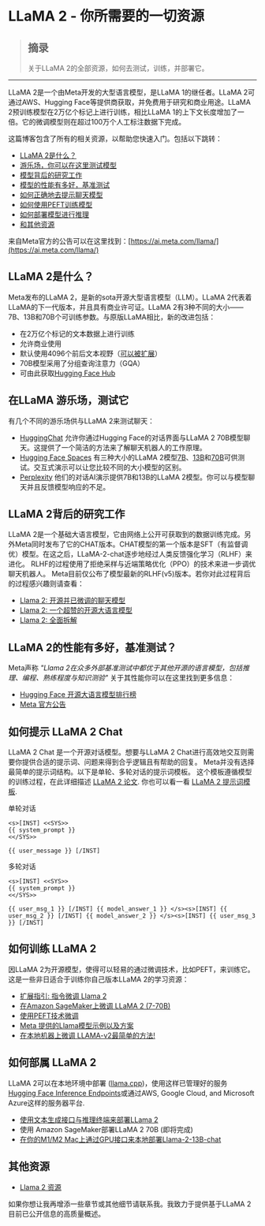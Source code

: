 # LLaMA 2 - 你所需要的一切资源

> ## 摘录
> 关于LLaMA 2的全部资源，如何去测试，训练，并部署它。

---
LLaMA 2是一个由Meta开发的大型语言模型，是LLaMA 1的继任者。LLaMA 2可通过AWS、Hugging Face等提供商获取，并免费用于研究和商业用途。LLaMA 2预训练模型在2万亿个标记上进行训练，相比LLaMA 1的上下文长度增加了一倍。它的微调模型则在超过100万个人工标注数据下完成。

这篇博客包含了所有的相关资源，以帮助您快速入门。包括以下跳转：

-   [LLaMA 2是什么？](https://www.philschmid.de/llama-2#what-is-llama-2)
-   [游乐场，你可以在这里测试模型](https://www.philschmid.de/llama-2#llama-playgrounds-test-it)
-   [模型背后的研究工作](https://www.philschmid.de/llama-2#research-behind-llama-2)
-   [模型的性能有多好，基准测试](https://www.philschmid.de/llama-2#how-good-is-llama-2-benchmarks)
-   [如何正确地去提示聊天模型](https://www.philschmid.de/llama-2#how-to-prompt-llama-2-chat)
-   [如何使用PEFT训练模型](https://www.philschmid.de/llama-2#how-to-train-llama-2)
-   [如何部署模型进行推理](https://www.philschmid.de/llama-2#how-to-deploy-llama-2)
-   [和其他资源](https://www.philschmid.de/llama-2#other-sources)


来自Meta官方的公告可以在这里找到：[https://ai.meta.com/llama/](https://ai.meta.com/llama/)

## LLaMA 2是什么？

Meta发布的LLaMA 2，是新的sota开源大型语言模型（LLM）。LLaMA 2代表着LLaMA的下一代版本，并且具有商业许可证。LLaMA 2有3种不同的大小——7B、13B和70B个可训练参数。与原版LLaMA相比，新的改进包括：

-   在2万亿个标记的文本数据上进行训练
-   允许商业使用
-   默认使用4096个前后文本视野（[可以被扩展](https://twitter.com/joao_gante/status/1681593605541236736?s=20)）
-   70B模型采用了分组查询注意力（GQA）
-   可由此获取[Hugging Face Hub](https://huggingface.co/models?other=llama-2)

## 在LLaMA 游乐场，测试它

有几个不同的游乐场供与LLaMA 2来测试聊天：

-   [HuggingChat](https://huggingface.co/chat) 允许你通过Hugging Face的对话界面与LLaMA 2 70B模型聊天。这提供了一个简洁的方法来了解聊天机器人的工作原理。
-   [Hugging Face Spaces](https://huggingface.co/spaces) 有三种大小的LLaMA 2模型[7B](https://huggingface.co/spaces/huggingface-projects/llama-2-7b-chat)、[13B](https://huggingface.co/spaces/huggingface-projects/llama-2-13b-chat)和[70B](https://huggingface.co/spaces/ysharma/Explore_llamav2_with_TGI)可供测试。交互式演示可以让您比较不同的大小模型的区别。
-   [Perplexity](https://llama.perplexity.ai/) 他们的对话AI演示提供7B和13B的LLaMA 2模型。你可以与模型聊天并且反馈模型响应的不足。

## LLaMA 2背后的研究工作

LLaMA 2是一个基础大语言模型，它由网络上公开可获取到的数据训练完成。另外Meta同时发布了它的CHAT版本。CHAT模型的第一个版本是SFT（有监督调优）模型。在这之后，LLaMA-2-chat逐步地经过人类反馈强化学习（RLHF）来进化。 RLHF的过程使用了拒绝采样与近端策略优化（PPO）的技术来进一步调优聊天机器人。 Meta目前仅公布了模型最新的RLHF(v5)版本。若你对此过程背后的过程感兴趣则请查看：

-   [Llama 2: 开源并已微调的聊天模型](https://arxiv.org/abs/2307.09288)
-   [Llama 2: 一个超赞的开源大语言模型](https://www.interconnects.ai/p/llama-2-from-meta)
-   [Llama 2: 全面拆解](https://www.youtube.com/watch?v=zJBpRn2zTco&ab_channel=AIExplained)

## LLaMA 2的性能有多好，基准测试？

Meta声称 _"Llama 2在众多外部基准测试中都优于其他开源的语言模型，包括推理、编程、熟练程度与知识测验"_ 关于其性能你可以在这里找到更多信息：

- [Hugging Face 开源大语言模型排行榜](https://huggingface.co/spaces/HuggingFaceH4/open_llm_leaderboard)
- [Meta 官方公告](https://ai.meta.com/llama/)


## 如何提示 LLaMA 2 Chat

LLaMA 2 Chat 是一个开源对话模型。想要与LLaMA 2 Chat进行高效地交互则需要你提供合适的提示词、问题来得到合乎逻辑且有帮助的回复。 Meta并没有选择最简单的提示词结构。以下是单轮、多轮对话的提示词模板。 这个模板遵循模型的训练过程，在此详细描述 [LLaMA 2 论文](https://huggingface.co/papers/2307.09288). 你也可以看一看 [LLaMA 2 提示词模板](https://gpus.llm-utils.org/llama-2-prompt-template/).

单轮对话

```
<s>[INST] <<SYS>>
{{ system_prompt }}
<</SYS>>

{{ user_message }} [/INST]
```

多轮对话

```
<s>[INST] <<SYS>>
{{ system_prompt }}
<</SYS>>

{{ user_msg_1 }} [/INST] {{ model_answer_1 }} </s><s>[INST] {{ user_msg_2 }} [/INST] {{ model_answer_2 }} </s><s>[INST] {{ user_msg_3 }} [/INST]
```

## 如何训练 LLaMA 2

因LLaMA 2为开源模型，使得可以轻易的通过微调技术，比如PEFT，来训练它。这是一些非日适合于训练你自己版本LLaMA 2的学习资源：

-   [扩展指引: 指令微调 Llama 2](https://www.philschmid.de/instruction-tune-llama-2)
-   [在Amazon SageMaker上微调 LLaMA 2 (7-70B)](https://www.philschmid.de/sagemaker-llama2-qlora)
-   [使用PEFT技术微调](https://huggingface.co/blog/llama2#fine-tuning-with-peft)
-   [Meta 提供的Llama模型示例以及方案](https://github.com/facebookresearch/llama-recipes/tree/main)
-   [在本地机器上微调 LLAMA-v2最简单的方法!](https://www.youtube.com/watch?v=3fsn19OI_C8&ab_channel=AbhishekThakur)

## 如何部属 LLaMA 2

LLaMA 2可以在本地环境中部署 ([llama.cpp](https://github.com/ggerganov/llama.cpp))，使用这样已管理好的服务 [Hugging Face Inference Endpoints](https://ui.endpoints.huggingface.co/)或通过AWS, Google Cloud, and Microsoft Azure这样的服务器平台.

-   [使用文本生成接口与推理终端来部署LLama 2](https://huggingface.co/blog/llama2#using-text-generation-inference-and-inference-endpoints)
-   使用 Amazon SageMaker部署LLaMA 2 70B (即将完成)
-   [在你的M1/M2 Mac上通过GPU接口来本地部署Llama-2-13B-chat](https://gist.github.com/adrienbrault/b76631c56c736def9bc1bc2167b5d129)


## 其他资源

-   [Llama 2 资源](https://gpus.llm-utils.org/llama-2-resources/)

如果你想让我再增添一些章节或其他细节请联系我。我致力于提供基于LLaMA 2目前已公开信息的高质量概述。

